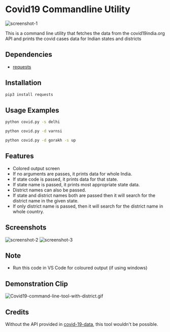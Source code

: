 # Covid19 Commandline Utility
![screenshot-1](https://github.com/TheViking733n/covid19_commandline_utility/assets/69471106/2deae1fa-4c50-4691-b10a-6602526a6404)

This is a command line utility that fetches the data from the covid19india.org API and prints the covid cases data for Indian states and districts

## Dependencies
- [requests](https://pypi.org/project/requests/)

## Installation
```sh
pip3 install requests
```
## Usage Examples
```sh
python covid.py -s delhi
```
```sh
python covid.py -d varnsi
```
```sh
python covid.py -d gorakh -s up
```


## Features
- Colored output screen
- If no arguments are passes, it prints data for whole India.
- If state code is passed, it prints data for that state.
- If state name is passed, it prints most appropriate state data.
- District names can also be passed.
- If state and district names both are passed then it will search for the district name in the given state.
- If only district name is passed, then it will search for the district name in whole country.

## Screenshots
![screenshot-2](https://github.com/TheViking733n/covid19_commandline_utility/assets/69471106/ea11d393-fa72-4838-a4ca-325ba79238d4)
![screenshot-3](https://github.com/TheViking733n/covid19_commandline_utility/assets/69471106/8f193855-1a87-4082-8021-d2e27073a360)


## Note
- Run this code in VS Code for coloured output (if using windows)


## Demonstration Clip
![Covid19-command-line-tool-with-district.gif](https://media.giphy.com/media/UaR6nA3i8oHtaNEkXq/giphy.gif)

## Credits
Without the API provided in [covid-19-data](https://github.com/nytimes/covid-19-data), this tool wouldn't be possible.
